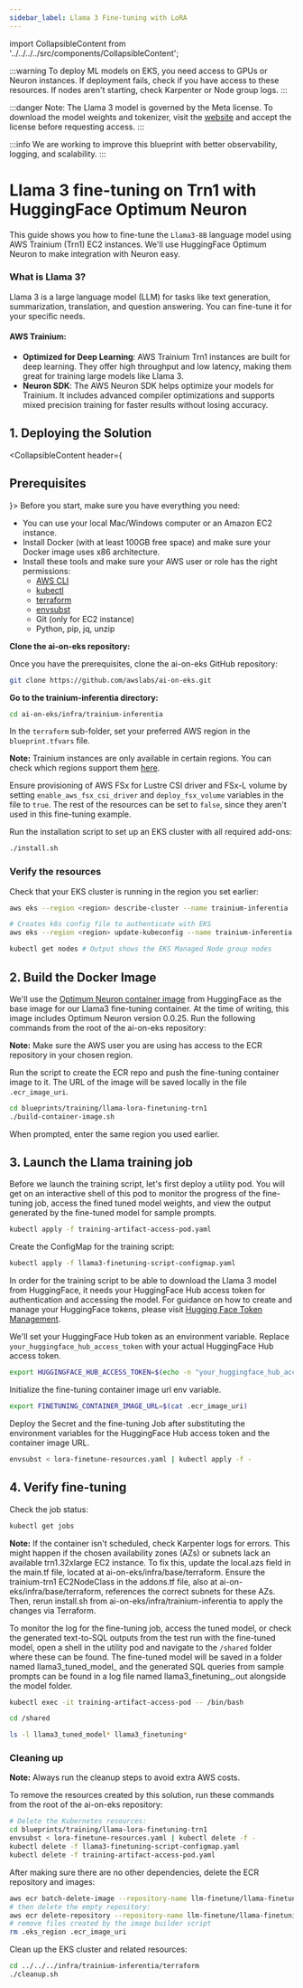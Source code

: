 ```yaml
---
sidebar_label: Llama 3 Fine-tuning with LoRA
---
```

import CollapsibleContent from '../../../../src/components/CollapsibleContent';

:::warning
To deploy ML models on EKS, you need access to GPUs or Neuron instances. If deployment fails, check if you have access to these resources. If nodes aren't starting, check Karpenter or Node group logs.
:::

:::danger
Note: The Llama 3 model is governed by the Meta license. To download the model weights and tokenizer, visit the [website](https://ai.meta.com/) and accept the license before requesting access.
:::

:::info
We are working to improve this blueprint with better observability, logging, and scalability.
:::

# Llama 3 fine-tuning on Trn1 with HuggingFace Optimum Neuron

This guide shows you how to fine-tune the `Llama3-8B` language model using AWS Trainium (Trn1) EC2 instances. We'll use HuggingFace Optimum Neuron to make integration with Neuron easy.

### What is Llama 3?

Llama 3 is a large language model (LLM) for tasks like text generation, summarization, translation, and question answering. You can fine-tune it for your specific needs.

#### AWS Trainium:
- **Optimized for Deep Learning**: AWS Trainium Trn1 instances are built for deep learning. They offer high throughput and low latency, making them great for training large models like Llama 3.
- **Neuron SDK**: The AWS Neuron SDK helps optimize your models for Trainium. It includes advanced compiler optimizations and supports mixed precision training for faster results without losing accuracy.

## 1. Deploying the Solution

<CollapsibleContent header={<h2><span>Prerequisites</span></h2>}>
Before you start, make sure you have everything you need:
- You can use your local Mac/Windows computer or an Amazon EC2 instance.
- Install Docker (with at least 100GB free space) and make sure your Docker image uses x86 architecture.
- Install these tools and make sure your AWS user or role has the right permissions:
  * [AWS CLI](https://docs.aws.amazon.com/cli/latest/userguide/install-cliv2.html)
  * [kubectl](https://Kubernetes.io/docs/tasks/tools/)
  * [terraform](https://learn.hashicorp.com/tutorials/terraform/install-cli)
  * [envsubst](https://pypi.org/project/envsubst/)
  * Git (only for EC2 instance)
  * Python, pip, jq, unzip

**Clone the ai-on-eks repository:**

Once you have the prerequisites, clone the ai-on-eks GitHub repository:

```bash
git clone https://github.com/awslabs/ai-on-eks.git
```

**Go to the trainium-inferentia directory:**

```bash
cd ai-on-eks/infra/trainium-inferentia
```

In the `terraform` sub-folder, set your preferred AWS region in the `blueprint.tfvars` file.

**Note:** Trainium instances are only available in certain regions. You can check which regions support them [here](https://repost.aws/articles/ARmXIF-XS3RO27p0Pd1dVZXQ/what-regions-have-aws-inferentia-and-trainium-instances).

Ensure provisioning of AWS FSx for Lustre CSI driver and FSx-L volume by setting `enable_aws_fsx_csi_driver` and `deploy_fsx_volume` variables in the file to `true`. The rest of the resources can be set to `false`, since they aren't used in this fine-tuning example.

Run the installation script to set up an EKS cluster with all required add-ons:

```bash
./install.sh
```

### Verify the resources

Check that your EKS cluster is running in the region you set earlier:

```bash
aws eks --region <region> describe-cluster --name trainium-inferentia
```

```bash
# Creates k8s config file to authenticate with EKS
aws eks --region <region> update-kubeconfig --name trainium-inferentia

kubectl get nodes # Output shows the EKS Managed Node group nodes
```

</CollapsibleContent>

## 2. Build the Docker Image

We'll use the [Optimum Neuron container image](https://huggingface.co/docs/optimum-neuron/en/containers) from HuggingFace as the base image for our Llama3 fine-tuning container. At the time of writing, this image includes Optimum Neuron version 0.0.25. Run the following commands from the root of the ai-on-eks repository:

**Note:** Make sure the AWS user you are using has access to the ECR repository in your chosen region.

Run the script to create the ECR repo and push the fine-tuning container image to it. The URL of the image will be saved locally in the file `.ecr_image_uri`.

```bash
cd blueprints/training/llama-lora-finetuning-trn1
./build-container-image.sh
```
When prompted, enter the same region you used earlier. 

## 3. Launch the Llama training job

Before we launch the training script, let's first deploy a utility pod. You will get on an interactive shell of this pod to monitor the progress of the fine-tuning job, access the fined tuned model weights, and view the output generated by the fine-tuned model for sample prompts.  

```bash
kubectl apply -f training-artifact-access-pod.yaml
```

Create the ConfigMap for the training script:

```bash
kubectl apply -f llama3-finetuning-script-configmap.yaml
```

In order for the training script to be able to download the Llama 3 model from HuggingFace, it needs your HuggingFace Hub access token for authentication and accessing the model. For guidance on how to create and manage your HuggingFace tokens, please visit [Hugging Face Token Management](https://huggingface.co/docs/hub/security-tokens).

We'll set your HuggingFace Hub token as an environment variable. Replace `your_huggingface_hub_access_token` with your actual HuggingFace Hub access token.

```bash
export HUGGINGFACE_HUB_ACCESS_TOKEN=$(echo -n "your_huggingface_hub_access_token" | base64)
```
 
Initialize the fine-tuning container image url env variable.

```bash
export FINETUNING_CONTAINER_IMAGE_URL=$(cat .ecr_image_uri)
```

Deploy the Secret and the fine-tuning Job after substituting the environment variables for the HuggingFace Hub access token and the container image URL.

```bash
envsubst < lora-finetune-resources.yaml | kubectl apply -f -
```

## 4. Verify fine-tuning

Check the job status:

```bash
kubectl get jobs
```

**Note:** If the container isn't scheduled, check Karpenter logs for errors. This might happen if the chosen availability zones (AZs) or subnets lack an available trn1.32xlarge EC2 instance. To fix this, update the local.azs field in the main.tf file, located at ai-on-eks/infra/base/terraform. Ensure the trainium-trn1 EC2NodeClass in the addons.tf file, also at ai-on-eks/infra/base/terraform, references the correct subnets for these AZs. Then, rerun install.sh from ai-on-eks/infra/trainium-inferentia to apply the changes via Terraform.

To monitor the log for the fine-tuning job, access the tuned model, or check the generated text-to-SQL outputs from the test run with the fine-tuned model, open a shell in the utility pod and navigate to the `/shared` folder where these can be found. The fine-tuned model will be saved in a folder named llama3_tuned_model_<timestamp> and the generated SQL queries from sample prompts can be found in a log file named llama3_finetuning_<timestamp>.out alongside the model folder.

```bash
kubectl exec -it training-artifact-access-pod -- /bin/bash

cd /shared

ls -l llama3_tuned_model* llama3_finetuning*
```

### Cleaning up

**Note:** Always run the cleanup steps to avoid extra AWS costs.

To remove the resources created by this solution, run these commands from the root of the ai-on-eks repository:

```bash
# Delete the Kubernetes resources:
cd blueprints/training/llama-lora-finetuning-trn1
envsubst < lora-finetune-resources.yaml | kubectl delete -f -
kubectl delete -f llama3-finetuning-script-configmap.yaml
kubectl delete -f training-artifact-access-pod.yaml
```

After making sure there are no other dependencies, delete the ECR repository and images:

```bash
aws ecr batch-delete-image --repository-name llm-finetune/llama-finetuning-trn --image-ids imageTag=feature-lora --region $(cat .eks_region)
# then delete the empty repository:
aws ecr delete-repository --repository-name llm-finetune/llama-finetuning-trn --region $(cat .eks_region)
# remove files created by the image builder script
rm .eks_region .ecr_image_uri
```

Clean up the EKS cluster and related resources:

```bash
cd ../../../infra/trainium-inferentia/terraform
./cleanup.sh
```
